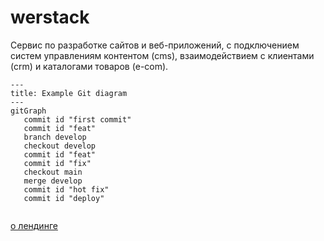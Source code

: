 # werstack

Сервис по разработке сайтов и веб-приложений, с подключением систем управлениям контентом (cms), взаимодействием с клиентами (crm) и каталогами товаров (e-com).

```mermaid
---
title: Example Git diagram
---
gitGraph
   commit id "first commit"
   commit id "feat"
   branch develop
   checkout develop
   commit id "feat"
   commit id "fix"
   checkout main
   merge develop
   commit id "hot fix"
   commit id "deploy"
     
```
[о лендинге](/about_landing.md)